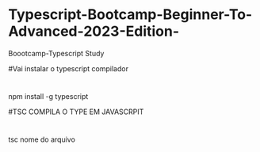 # Typescript-Bootcamp-Beginner-To-Advanced-2023-Edition-
Boootcamp-Typescript Study

#Vai instalar o typescript compilador
#
npm install -g typescript   

#TSC COMPILA O TYPE EM JAVASCRPIT
#
tsc nome do arquivo

